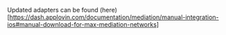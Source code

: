 Updated adapters can be found (here)[https://dash.applovin.com/documentation/mediation/manual-integration-ios#manual-download-for-max-mediation-networks]
